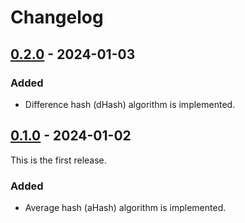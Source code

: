 # Changelog

## [0.2.0] - 2024-01-03

### Added

- Difference hash (dHash) algorithm is implemented.

[0.2.0]: https://github.com/takebayashi/imagehash-rs/compare/v0.1.0...v0.2.0

## [0.1.0] - 2024-01-02

This is the first release.

### Added

- Average hash (aHash) algorithm is implemented.

[0.1.0]: https://github.com/takebayashi/imagehash-rs/releases/tag/v0.1.0
